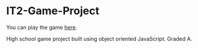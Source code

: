 # IT2-Game-Project

You can play the game [here](https://jotto2.github.io/IT2/SPELPROSJEKT/index.html).

High school game project built using object oriented JavaScript. Graded A.
